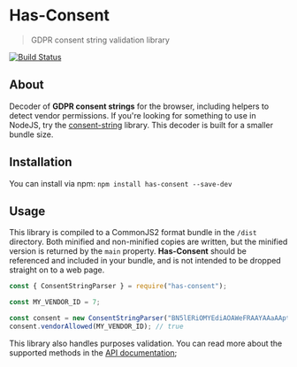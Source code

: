 # Has-Consent
> GDPR consent string validation library

[![Build Status](https://travis-ci.org/Kiosked/has-consent.svg?branch=master)](https://travis-ci.org/Kiosked/has-consent)

## About
Decoder of **GDPR consent strings** for the browser, including helpers to detect vendor permissions. If you're looking for something to use in NodeJS, try the [consent-string](https://github.com/InteractiveAdvertisingBureau/Consent-String-SDK-JS) library. This decoder is built for a smaller bundle size.

## Installation
You can install via npm: `npm install has-consent --save-dev`

## Usage
This library is compiled to a CommonJS2 format bundle in the `/dist` directory. Both minified and non-minified copies are written, but the minified version is returned by the `main` property. **Has-Consent** should be referenced and included in your bundle, and is not intended to be dropped straight on to a web page.

```javascript
const { ConsentStringParser } = require("has-consent");

const MY_VENDOR_ID = 7;

const consent = new ConsentStringParser("BN5lERiOMYEdiAOAWeFRAAYAAaAAptQ");
consent.vendorAllowed(MY_VENDOR_ID); // true
```

This library also handles purposes validation. You can read more about the supported methods in the [API documentation](API.md);
